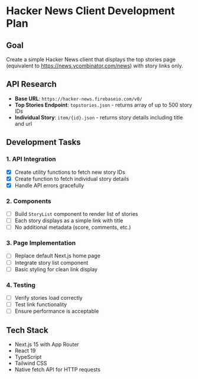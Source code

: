 # Hacker News Client Development Plan

## Goal
Create a simple Hacker News client that displays the top stories page (equivalent to https://news.ycombinator.com/news) with story links only.

## API Research
- **Base URL**: `https://hacker-news.firebaseio.com/v0/`
- **Top Stories Endpoint**: `topstories.json` - returns array of up to 500 story IDs
- **Individual Story**: `item/{id}.json` - returns story details including title and url

## Development Tasks

### 1. API Integration
- [x] Create utility functions to fetch new story IDs
- [x] Create function to fetch individual story details
- [x] Handle API errors gracefully

### 2. Components
- [ ] Build `StoryList` component to render list of stories
- [ ] Each story displays as a simple link with title
- [ ] No additional metadata (score, comments, etc.)

### 3. Page Implementation
- [ ] Replace default Next.js home page
- [ ] Integrate story list component
- [ ] Basic styling for clean link display

### 4. Testing
- [ ] Verify stories load correctly
- [ ] Test link functionality
- [ ] Ensure performance is acceptable

## Tech Stack
- Next.js 15 with App Router
- React 19
- TypeScript
- Tailwind CSS
- Native fetch API for HTTP requests